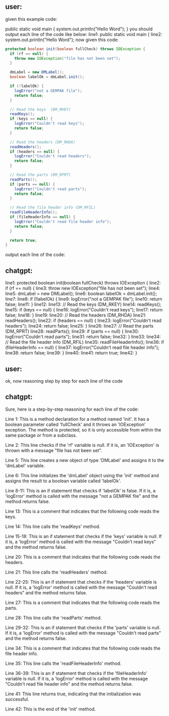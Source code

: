 

## user: 

given this example code: 

 public static void main { 
  system.out.println("Hello Word"); 
 } 
 you should output each line of the code like below: 
 line1: public static void main { 
  line2:      system.out.println("Hello Word");
 now given this code: 
  ```java
protected boolean init(boolean fullCheck) throws IOException {
    if (rf == null) {
      throw new IOException("file has not been set");
    }

    dmLabel = new DMLabel();
    boolean labelOk = dmLabel.init();

    if (!labelOk) {
      logError("not a GEMPAK file");
      return false;
    }

    // Read the keys  (DM_RKEY)
    readKeys();
    if (keys == null) {
      logError("Couldn't read keys");
      return false;
    }

    // Read the headers (DM_RHDA)
    readHeaders();
    if (headers == null) {
      logError("Couldn't read headers");
      return false;
    }

    // Read the parts (DM_RPRT)
    readParts();
    if (parts == null) {
      logError("Couldn't read parts");
      return false;
    }

    // Read the file header info (DM_RFIL)
    readFileHeaderInfo();
    if (fileHeaderInfo == null) {
      logError("Couldn't read file header info");
      return false;
    }

    return true;
  }
```

  output each line of the code:

## chatgpt: 

line1: protected boolean init(boolean fullCheck) throws IOException {
line2:    if (rf == null) {
line3:      throw new IOException("file has not been set");
line4:
line5:    dmLabel = new DMLabel();
line6:    boolean labelOk = dmLabel.init();
line7:
line8:    if (!labelOk) {
line9:      logError("not a GEMPAK file");
line10:      return false;
line11:    }
line12:
line13:    // Read the keys  (DM_RKEY)
line14:    readKeys();
line15:    if (keys == null) {
line16:      logError("Couldn't read keys");
line17:      return false;
line18:    }
line19:
line20:    // Read the headers (DM_RHDA)
line21:    readHeaders();
line22:    if (headers == null) {
line23:      logError("Couldn't read headers");
line24:      return false;
line25:    }
line26:
line27:    // Read the parts (DM_RPRT)
line28:    readParts();
line29:    if (parts == null) {
line30:      logError("Couldn't read parts");
line31:      return false;
line32:    }
line33:
line34:    // Read the file header info (DM_RFIL)
line35:    readFileHeaderInfo();
line36:    if (fileHeaderInfo == null) {
line37:      logError("Couldn't read file header info");
line38:      return false;
line39:    }
line40:
line41:    return true;
line42:  }

## user: 

ok, now reasoning step by step for each line of the code

## chatgpt: 

Sure, here is a step-by-step reasoning for each line of the code:

Line 1: This is a method declaration for a method named 'init'. It has a boolean parameter called 'fullCheck' and it throws an 'IOException' exception. The method is protected, so it is only accessible from within the same package or from a subclass.

Line 2: This line checks if the 'rf' variable is null. If it is, an 'IOException' is thrown with a message "file has not been set".

Line 5: This line creates a new object of type 'DMLabel' and assigns it to the 'dmLabel' variable.

Line 6: This line initializes the 'dmLabel' object using the 'init' method and assigns the result to a boolean variable called 'labelOk'. 

Line 8-11: This is an if statement that checks if 'labelOk' is false. If it is, a 'logError' method is called with the message "not a GEMPAK file" and the method returns false.

Line 13: This is a comment that indicates that the following code reads the keys.

Line 14: This line calls the 'readKeys' method.

Line 15-18: This is an if statement that checks if the 'keys' variable is null. If it is, a 'logError' method is called with the message "Couldn't read keys" and the method returns false.

Line 20: This is a comment that indicates that the following code reads the headers.

Line 21: This line calls the 'readHeaders' method.

Line 22-25: This is an if statement that checks if the 'headers' variable is null. If it is, a 'logError' method is called with the message "Couldn't read headers" and the method returns false.

Line 27: This is a comment that indicates that the following code reads the parts.

Line 28: This line calls the 'readParts' method.

Line 29-32: This is an if statement that checks if the 'parts' variable is null. If it is, a 'logError' method is called with the message "Couldn't read parts" and the method returns false.

Line 34: This is a comment that indicates that the following code reads the file header info.

Line 35: This line calls the 'readFileHeaderInfo' method.

Line 36-39: This is an if statement that checks if the 'fileHeaderInfo' variable is null. If it is, a 'logError' method is called with the message "Couldn't read file header info" and the method returns false.

Line 41: This line returns true, indicating that the initialization was successful. 

Line 42: This is the end of the 'init' method.